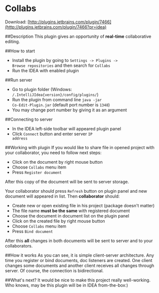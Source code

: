 Collabs
=======

Download: [http://plugins.jetbrains.com/plugin/7466](http://plugins.jetbrains.com/plugin/7466?pr=idea)

##Description
This plugin gives an opportunity of **real-time** collaborative editing.

##How to start
* Install the plugin by going to <code>Settings -> Plugins -> Browse repositories</code> and then search for <code>Collabs</code>
* Run the IDEA with enabled plugin

##Run server
* Go to plugin folder (Windows: <code>/.IntelliJIdea{version}/config/plugins/</code>)
* Run the plugin from command line <code>java -jar Co-Edit-Plugin.jar</code> (default port number is <code>1348</code>)
* You may change port number by giving it as an argument

##Connecting to server
* In the IDEA left-side toolbar will appeared plugin panel
* Click <code>Connect</code> button and enter server <code>IP address</code>

##Working with plugin
If you would like to share file in opened project with your collaborator, you need to follow next steps:

* Click on the document by right mouse button
* Choose <code>Collabs</code> menu item
* Press <code>Register document</code>

After this copy of the document will be sent to server storage.<br>

Your collaborator should press <code>Refresh</code> button on plugin panel and new document will appeared in list. 
Then **collaborator** should:

* Create new or open existing file in his project (package doesn't matter)
* The file name **must be the same** with registered document
* Choose the document in document list on the plugin panel
* Click on the created file by right mouse button
* Choose <code>Collabs</code> menu item
* Press <code>Bind document</code>

After this **all** changes in both documents will be sent to server and to your collaborators.
<code></code>

##How it works
As you can see, it is simple client-server architecture. Any time you register or bind documents, 
doc listeners are created. 
One client changes some documents and another client receives all changes through server.
Of course, the connection is bidirectional. 

##What's next?
It would be nice to make this project really well-working. Who knows, may be this plugin will be in IDEA from-the-box:)